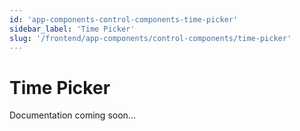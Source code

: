 ```yaml
---
id: 'app-components-control-components-time-picker'
sidebar_label: 'Time Picker'
slug: '/frontend/app-components/control-components/time-picker'
---
```


# Time Picker

Documentation coming soon...